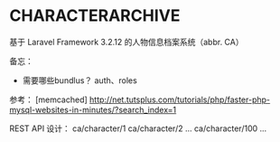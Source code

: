 CHARACTERARCHIVE
================

基于 Laravel Framework 3.2.12 的人物信息档案系统（abbr. CA）

备忘：
- 需要哪些bundlus？ auth、roles


参考：
[memcached] http://net.tutsplus.com/tutorials/php/faster-php-mysql-websites-in-minutes/?search_index=1

REST API 设计：
ca/character/1
ca/character/2
...
ca/character/100
...




